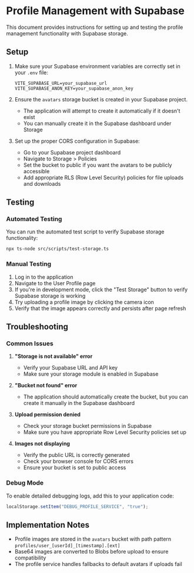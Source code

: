 # Profile Management with Supabase

This document provides instructions for setting up and testing the profile management functionality with Supabase storage.

## Setup

1. Make sure your Supabase environment variables are correctly set in your `.env` file:

   ```
   VITE_SUPABASE_URL=your_supabase_url
   VITE_SUPABASE_ANON_KEY=your_supabase_anon_key
   ```

2. Ensure the `avatars` storage bucket is created in your Supabase project.

   - The application will attempt to create it automatically if it doesn't exist
   - You can manually create it in the Supabase dashboard under Storage

3. Set up the proper CORS configuration in Supabase:
   - Go to your Supabase project dashboard
   - Navigate to Storage > Policies
   - Set the bucket to public if you want the avatars to be publicly accessible
   - Add appropriate RLS (Row Level Security) policies for file uploads and downloads

## Testing

### Automated Testing

You can run the automated test script to verify Supabase storage functionality:

```bash
npx ts-node src/scripts/test-storage.ts
```

### Manual Testing

1. Log in to the application
2. Navigate to the User Profile page
3. If you're in development mode, click the "Test Storage" button to verify Supabase storage is working
4. Try uploading a profile image by clicking the camera icon
5. Verify that the image appears correctly and persists after page refresh

## Troubleshooting

### Common Issues

1. **"Storage is not available" error**

   - Verify your Supabase URL and API key
   - Make sure your storage module is enabled in Supabase

2. **"Bucket not found" error**

   - The application should automatically create the bucket, but you can create it manually in the Supabase dashboard

3. **Upload permission denied**

   - Check your storage bucket permissions in Supabase
   - Make sure you have appropriate Row Level Security policies set up

4. **Images not displaying**
   - Verify the public URL is correctly generated
   - Check your browser console for CORS errors
   - Ensure your bucket is set to public access

### Debug Mode

To enable detailed debugging logs, add this to your application code:

```typescript
localStorage.setItem("DEBUG_PROFILE_SERVICE", "true");
```

## Implementation Notes

- Profile images are stored in the `avatars` bucket with path pattern `profiles/user_[userId]_[timestamp].[ext]`
- Base64 images are converted to Blobs before upload to ensure compatibility
- The profile service handles fallbacks to default avatars if uploads fail
